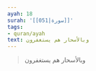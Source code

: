 ```yaml
---
ayah: 18
surah: '[[051|سورة]]'
tags:
- quran/ayah
text: وبالأسحار هم يستغفرون
---
```

> وبالأسحار هم يستغفرون
